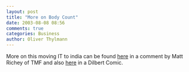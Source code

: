 ```yaml
---
layout: post
title: "More on Body Count"
date: 2003-08-08 08:56
comments: true
categories: Business
author: Oliver Thylmann
---
```



More on this moving IT to india can be found [here](http://www.fool.com/news/commentary/2003/commentary030805MR.htm) in a comment by Matt Richey of TMF and also [here](http://www.dilbert.com/comics/dilbert/archive/dilbert-20030803.html) in a Dilbert Comic.


